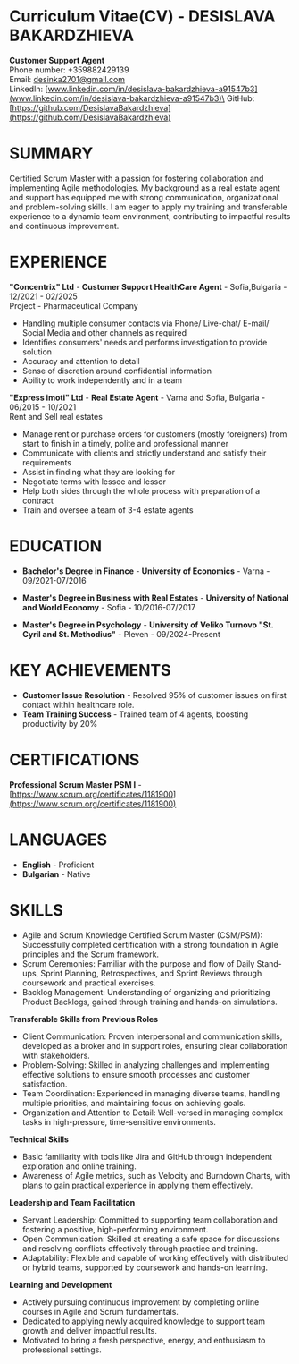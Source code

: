 
# Curriculum Vitae(CV) - **DESISLAVA BAKARDZHIEVA**
**Customer Support Agent**\
Phone number: +359882429139\
Email: desinka2701@gmail.com\
LinkеdIn: [www.linkedin.com/in/desislava-bakardzhieva-a91547b3](www.linkedin.com/in/desislava-bakardzhieva-a91547b3)\
GitHub: [https://github.com/DesislavaBakardzhieva](https://github.com/DesislavaBakardzhieva)

# SUMMARY
Certified Scrum Master with a passion for fostering collaboration and implementing Agile methodologies. My background as a real estate agent and support has equipped me with strong communication, organizational and problem-solving skills. I am eager to apply my training and transferable experience to a dynamic team environment, contributing to impactful results and continuous improvement.

# EXPERIENCE

**"Concentrix" Ltd** - **Customer Support HealthCare Agent** - Sofia,Bulgaria - 12/2021 - 02/2025\
Project - Pharmaceutical Company
+ Handling multiple consumer contacts via Phone/ Live-chat/ E-mail/ Social Media and other channels as required
+ Identifies consumers' needs and performs investigation to provide solution
+ Accuracy and attention to detail
+ Sense of discretion around confidential information
+ Ability to work independently and in a team

**"Express imoti" Ltd** - **Real Estate Agent** - Varna and Sofia, Bulgaria - 06/2015 - 10/2021\
Rent and Sell real estates
+ Manage rent or purchase orders for customers (mostly foreigners) from start to finish in a timely, polite and professional manner
+ Communicate with clients and strictly understand and satisfy their requirements
+ Assist in finding what they are looking for
+ Negotiate terms with lessee and lessor
+ Help both sides through the whole process with preparation of a contract
+ Train and oversee a team of 3-4 estate agents

# EDUCATION

+ **Bachelor's Degree in Finance** - **University of Economics** - Varna - 09/2021-07/2016

+ **Master's Degree in Business with Real Estates** - **University of National and World Economy** - Sofia - 10/2016-07/2017

+ **Master's Degree in Psychology** - **University of Veliko Turnovo "St. Cyril and St. Methodius"** - Pleven - 09/2024-Present

# KEY ACHIEVEMENTS

+ **Customer Issue Resolution** - Resolved 95% of customer issues on first contact within healthcare role.
+ **Team Training Success** - Trained team of 4 agents, boosting productivity by 20%

# CERTIFICATIONS

**Professional Scrum Master PSM I** - [https://www.scrum.org/certificates/1181900](https://www.scrum.org/certificates/1181900)

# LANGUAGES

+ **English** - Proficient
+ **Bulgarian** - Native

# SKILLS

+ Agile and Scrum Knowledge
Certified Scrum Master (CSM/PSM): Successfully completed certification with a strong foundation in Agile principles and the Scrum framework.
+ Scrum Ceremonies: Familiar with the purpose and flow of Daily Stand-ups, Sprint Planning, Retrospectives, and Sprint Reviews through coursework and practical exercises.
+ Backlog Management: Understanding of organizing and prioritizing Product Backlogs, gained through training and hands-on simulations.
  
**Transferable Skills from Previous Roles**
+ Client Communication: Proven interpersonal and communication skills, developed as a broker and in support roles, ensuring clear collaboration with stakeholders.
+ Problem-Solving: Skilled in analyzing challenges and implementing effective solutions to ensure smooth processes and customer satisfaction.
+ Team Coordination: Experienced in managing diverse teams, handling multiple priorities, and maintaining focus on achieving goals.
+ Organization and Attention to Detail: Well-versed in managing complex tasks in high-pressure, time-sensitive environments.

**Technical Skills**

+ Basic familiarity with tools like Jira and GitHub through independent exploration and online training.
+ Awareness of Agile metrics, such as Velocity and Burndown Charts, with plans to gain practical experience in applying them effectively.
  
**Leadership and Team Facilitation**

+ Servant Leadership: Committed to supporting team collaboration and fostering a positive, high-performing environment.
+ Open Communication: Skilled at creating a safe space for discussions and resolving conflicts effectively through practice and training.
+ Adaptability: Flexible and capable of working effectively with distributed or hybrid teams, supported by coursework and hands-on learning.
  
**Learning and Development**

+ Actively pursuing continuous improvement by completing online courses in Agile and Scrum fundamentals.
+ Dedicated to applying newly acquired knowledge to support team growth and deliver impactful results.
+ Motivated to bring a fresh perspective, energy, and enthusiasm to professional settings.






